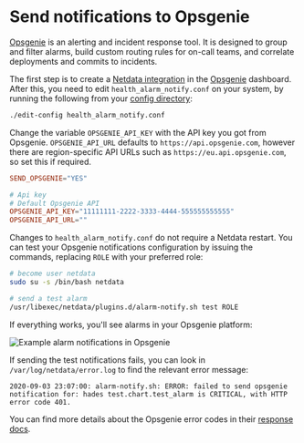 <!--
title: "Send notifications to Opsgenie"
description: "Send alerts to your Opsgenie incident response account any time an anomaly or performance issue strikes a node in your infrastructure."
sidebar_label: "Opsgenie"
custom_edit_url: "https://github.com/netdata/netdata/edit/master/health/notifications/opsgenie/README.md"
learn_status: "Published"
learn_topic_type: "Tasks"
learn_rel_path: "Integrations/Notify/Agent alert notifications"
learn_autogeneration_metadata: "{'part_of_cloud': False, 'part_of_agent': True}"
-->

# Send notifications to Opsgenie

[Opsgenie](https://www.atlassian.com/software/opsgenie) is an alerting and incident response tool. It is designed to
group and filter alarms, build custom routing rules for on-call teams, and correlate deployments and commits to
incidents.

The first step is to create a [Netdata integration](https://docs.opsgenie.com/docs/api-integration) in the
[Opsgenie](https://www.atlassian.com/software/opsgenie) dashboard. After this, you need to edit
`health_alarm_notify.conf` on your system, by running the following from
your [config directory](https://github.com/netdata/netdata/blob/master/docs/configure/nodes.md):

```bash
./edit-config health_alarm_notify.conf
```

Change the variable `OPSGENIE_API_KEY` with the API key you got from Opsgenie. `OPSGENIE_API_URL` defaults to
`https://api.opsgenie.com`, however there are region-specific API URLs such as `https://eu.api.opsgenie.com`, so set
this if required.

```conf
SEND_OPSGENIE="YES"

# Api key
# Default Opsgenie API
OPSGENIE_API_KEY="11111111-2222-3333-4444-555555555555"
OPSGENIE_API_URL=""
```

Changes to `health_alarm_notify.conf` do not require a Netdata restart. You can test your Opsgenie notifications
configuration by issuing the commands, replacing `ROLE` with your preferred role:

```sh
# become user netdata
sudo su -s /bin/bash netdata

# send a test alarm
/usr/libexec/netdata/plugins.d/alarm-notify.sh test ROLE
```

If everything works, you'll see alarms in your Opsgenie platform:

![Example alarm notifications in
Opsgenie](https://user-images.githubusercontent.com/49162938/92184518-f725f900-ee40-11ea-9afa-e7c639c72206.png)

If sending the test notifications fails, you can look in `/var/log/netdata/error.log` to find the relevant error
message:

```log
2020-09-03 23:07:00: alarm-notify.sh: ERROR: failed to send opsgenie notification for: hades test.chart.test_alarm is CRITICAL, with HTTP error code 401.
```

You can find more details about the Opsgenie error codes in
their [response docs](https://docs.opsgenie.com/docs/response).


